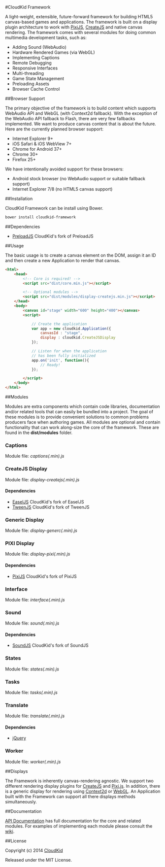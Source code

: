 #CloudKid Framework

A light-weight, extensible, future-forward framework for building HTML5 canvas-based games and applications. The framework is built on a display plugin architecture to work with [PixiJS](http://pixijs.org), [CreateJS](http://createjs.com) and native canvas rendering. The framework comes with several modules for doing common multimedia development tasks, such as:

* Adding Sound (WebAudio)
* Hardware Rendered Games (via WebGL)
* Implementing Captions
* Remote Debugging
* Responsive Interfaces
* Multi-threading
* Game State Management
* Preloading Assets
* Browser Cache Control

##Browser Support

The primary objective of the framework is to build content which supports WebAudio API and WebGL (with Context2d fallback). With the exception of the WebAudio API fallback to Flash, there are very few fallbacks implemented. We want to produce canvas content that is about the future. Here are the currently planned browser support:

* Internet Explorer 9+
* iOS Safari & iOS WebView 7+
* Chrome for Android 37+
* Chrome 30+
* Firefox 25+

We have intentionally avoided support for these browsers:
	
* Android stock browser (no WebAudio support or suitable fallback support)
* Internet Explorer 7/8 (no HTML5 canvas support)

##Installation

CloudKid Framework can be install using Bower.

```bash
bower install cloudkid-framework
```

##Dependencies

* [PreloadJS](https://github.com/CloudKidStudio/PreloadJS) CloudKid's fork of PreloadJS

##Usage

The basic usage is to create a canvas element on the DOM, assign it an ID and then create a new Application to render that canvas.

```html
<html>
	<head>
		<!-- Core is required! -->
		<script src="dist/core.min.js"></script>

		<!-- Optional modules -->
		<script src="dist/modules/display-createjs.min.js"></script>
	</head>
	<body>
		<canvas id="stage" width="600" height="400"></canvas>
		<script>

			// Create the application
			var app = new cloudkid.Application({
				canvasId : "stage",
				display : cloudkid.CreateJSDisplay
			});

			// Listen for when the application
			// has been fully initialized
			app.on('init', function(){
				// Ready!
			});

		</script>
	</body>
</html>
```

##Modules

Modules are extra components which contain code libraries, documentation and/or related tools that can easily be bundled into a project. The goal of these modules is to provide convenient solutions to common problems producers face when authoring games. All modules are optional and contain functionality that can work along-size the core of the framework. These are found in the **dist/modules** folder.

### Captions

Module file: _captions(.min).js_

### CreateJS Display
Module file: _display-createjs(.min).js_

#### Dependencies
* [EaselJS](https://github.com/CloudKidStudio/EaselJS) CloudKid's fork of EaselJS
* [TweenJS](https://github.com/CloudKidStudio/TweenJS) CloudKid's fork of TweenJS

### Generic Display 
Module file: _display-generc(.min).js_

### PIXI Display
Module file: _display-pixi(.min).js_

#### Dependencies
* [PixiJS](https://github.com/CloudKidStudio/pixi.js) CloudKid's fork of PixiJS

### Interface
Module file: _interface(.min).js_

### Sound  
Module file: _sound(.min).js_

#### Dependencies
* [SoundJS](https://github.com/CloudKidStudio/SoundJS) CloudKid's fork of SoundJS

### States  
Module file: _states(.min).js_

### Tasks 
Module file: _tasks(.min).js_

### Translate  
Module file: _translate(.min).js_

#### Dependencies
* [jQuery](http://jquery.com)

### Worker 
Module file: _worker(.min).js_

##Displays

The Framework is inherently canvas-rendering agnostic. We support two different rendering display plugins for [CreateJS](http://createjs.com/) and [Pixi.js](http://www.pixijs.com/). In addition, there is a generic display for rendering using [Context2d](http://www.w3.org/TR/2014/CR-2dcontext-20140821/) or [WebGL](http://get.webgl.org/). An Application built with the Framework can support all there displays methods simultaneously.

##Documentation

[API Documentation](http://cloudkidstudio.github.io/CloudKidFramework/) has full documentation for the core and related modules. For examples of implementing each module please consult the [wiki](https://github.com/CloudKidStudio/CloudKidFramework/wiki).

##License

Copyright (c) 2014 [CloudKid](http://github.com/cloudkidstudio)

Released under the MIT License.